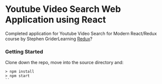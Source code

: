 # Youtube Video Search Web Application using React
Completed application for Youtube Video Search for Modern React/Redux course by Stephen GriderLearning [Redux](https://www.udemy.com/react-redux/)?

### Getting Started

Clone down the repo, move into the source directory and:
```
> npm install
> npm start
``
